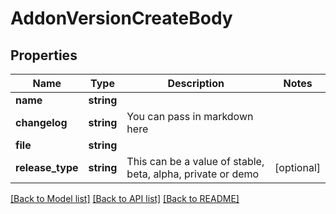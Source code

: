 # AddonVersionCreateBody

## Properties
Name | Type | Description | Notes
------------ | ------------- | ------------- | -------------
**name** | **string** |  | 
**changelog** | **string** | You can pass in markdown here | 
**file** | **string** |  | 
**release_type** | **string** | This can be a value of stable, beta, alpha, private or demo | [optional] 

[[Back to Model list]](../../README.md#documentation-for-models) [[Back to API list]](../../README.md#documentation-for-api-endpoints) [[Back to README]](../../README.md)

